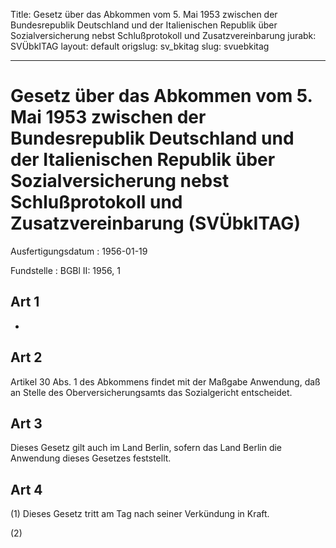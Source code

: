 Title: Gesetz über das Abkommen vom 5. Mai 1953 zwischen der Bundesrepublik Deutschland
  und der Italienischen Republik über Sozialversicherung nebst Schlußprotokoll und
  Zusatzvereinbarung
jurabk: SVÜbkITAG
layout: default
origslug: sv_bkitag
slug: svuebkitag

---

# Gesetz über das Abkommen vom 5. Mai 1953 zwischen der Bundesrepublik Deutschland und der Italienischen Republik über Sozialversicherung nebst Schlußprotokoll und Zusatzvereinbarung (SVÜbkITAG)

Ausfertigungsdatum
:   1956-01-19

Fundstelle
:   BGBl II: 1956, 1



## Art 1

-


## Art 2

Artikel 30 Abs. 1 des Abkommens findet mit der Maßgabe Anwendung, daß
an Stelle des Oberversicherungsamts das Sozialgericht entscheidet.


## Art 3

Dieses Gesetz gilt auch im Land Berlin, sofern das Land Berlin die
Anwendung dieses Gesetzes feststellt.


## Art 4

(1) Dieses Gesetz tritt am Tag nach seiner Verkündung in Kraft.

(2)

